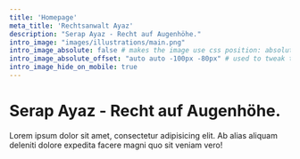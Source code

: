 ```yaml
---
title: 'Homepage'
meta_title: 'Rechtsanwalt Ayaz'
description: "Serap Ayaz - Recht auf Augenhöhe."
intro_image: "images/illustrations/main.png"
intro_image_absolute: false # makes the image use css position: absolute; so it looks "offset". It's a visual effect that might not always look good depending on the image you use.
intro_image_absolute_offset: "auto auto -100px -80px" # used to tweak the positioning of the absolute image if enabled above
intro_image_hide_on_mobile: true
---
```


# Serap Ayaz - Recht auf Augenhöhe.

Lorem ipsum dolor sit amet, consectetur adipisicing elit. Ab alias aliquam deleniti dolore expedita facere magni quo sit veniam vero!
